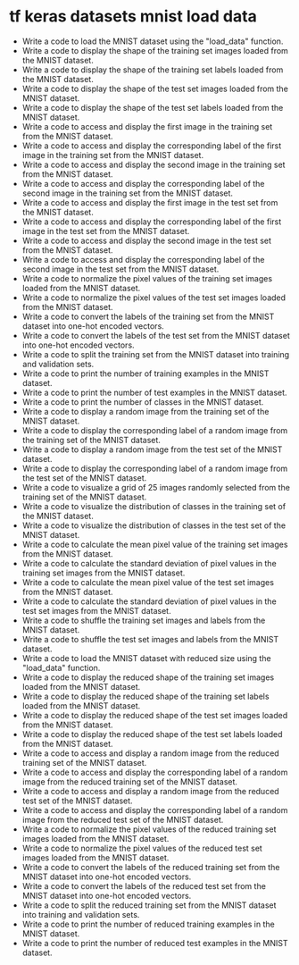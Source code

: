 # tf keras datasets mnist load data

- Write a code to load the MNIST dataset using the "load_data" function.
- Write a code to display the shape of the training set images loaded from the MNIST dataset.
- Write a code to display the shape of the training set labels loaded from the MNIST dataset.
- Write a code to display the shape of the test set images loaded from the MNIST dataset.
- Write a code to display the shape of the test set labels loaded from the MNIST dataset.
- Write a code to access and display the first image in the training set from the MNIST dataset.
- Write a code to access and display the corresponding label of the first image in the training set from the MNIST dataset.
- Write a code to access and display the second image in the training set from the MNIST dataset.
- Write a code to access and display the corresponding label of the second image in the training set from the MNIST dataset.
- Write a code to access and display the first image in the test set from the MNIST dataset.
- Write a code to access and display the corresponding label of the first image in the test set from the MNIST dataset.
- Write a code to access and display the second image in the test set from the MNIST dataset.
- Write a code to access and display the corresponding label of the second image in the test set from the MNIST dataset.
- Write a code to normalize the pixel values of the training set images loaded from the MNIST dataset.
- Write a code to normalize the pixel values of the test set images loaded from the MNIST dataset.
- Write a code to convert the labels of the training set from the MNIST dataset into one-hot encoded vectors.
- Write a code to convert the labels of the test set from the MNIST dataset into one-hot encoded vectors.
- Write a code to split the training set from the MNIST dataset into training and validation sets.
- Write a code to print the number of training examples in the MNIST dataset.
- Write a code to print the number of test examples in the MNIST dataset.
- Write a code to print the number of classes in the MNIST dataset.
- Write a code to display a random image from the training set of the MNIST dataset.
- Write a code to display the corresponding label of a random image from the training set of the MNIST dataset.
- Write a code to display a random image from the test set of the MNIST dataset.
- Write a code to display the corresponding label of a random image from the test set of the MNIST dataset.
- Write a code to visualize a grid of 25 images randomly selected from the training set of the MNIST dataset.
- Write a code to visualize the distribution of classes in the training set of the MNIST dataset.
- Write a code to visualize the distribution of classes in the test set of the MNIST dataset.
- Write a code to calculate the mean pixel value of the training set images from the MNIST dataset.
- Write a code to calculate the standard deviation of pixel values in the training set images from the MNIST dataset.
- Write a code to calculate the mean pixel value of the test set images from the MNIST dataset.
- Write a code to calculate the standard deviation of pixel values in the test set images from the MNIST dataset.
- Write a code to shuffle the training set images and labels from the MNIST dataset.
- Write a code to shuffle the test set images and labels from the MNIST dataset.
- Write a code to load the MNIST dataset with reduced size using the "load_data" function.
- Write a code to display the reduced shape of the training set images loaded from the MNIST dataset.
- Write a code to display the reduced shape of the training set labels loaded from the MNIST dataset.
- Write a code to display the reduced shape of the test set images loaded from the MNIST dataset.
- Write a code to display the reduced shape of the test set labels loaded from the MNIST dataset.
- Write a code to access and display a random image from the reduced training set of the MNIST dataset.
- Write a code to access and display the corresponding label of a random image from the reduced training set of the MNIST dataset.
- Write a code to access and display a random image from the reduced test set of the MNIST dataset.
- Write a code to access and display the corresponding label of a random image from the reduced test set of the MNIST dataset.
- Write a code to normalize the pixel values of the reduced training set images loaded from the MNIST dataset.
- Write a code to normalize the pixel values of the reduced test set images loaded from the MNIST dataset.
- Write a code to convert the labels of the reduced training set from the MNIST dataset into one-hot encoded vectors.
- Write a code to convert the labels of the reduced test set from the MNIST dataset into one-hot encoded vectors.
- Write a code to split the reduced training set from the MNIST dataset into training and validation sets.
- Write a code to print the number of reduced training examples in the MNIST dataset.
- Write a code to print the number of reduced test examples in the MNIST dataset.